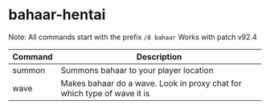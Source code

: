 # bahaar-hentai

Note: All commands start with the prefix `/8 bahaar`
Works with patch v92.4


Command | Description
--- | ---
summon | Summons bahaar to your player location
wave | Makes bahaar do a wave. Look in proxy chat for which type of wave it is

